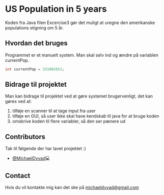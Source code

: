 # US Population in 5 years
Koden fra Java filen Excercise3 gør det muligt at uregne den amerikanske
populations stigning om 5 år.

## Hvordan det bruges
Programmet er et manuelt system.
Man skal selv ind og ændre på variablen currentPop.
```Java
int currentPop = 331002651;
```
## Bidrage til projektet
Man kan bidrage til projektet ved at gøre systemet brugervenligt, det kan gøres ved at:
1. tilføje en scanner til at tage input fra user
2. tilføje en GUI, så user ikke skal have kendskab til java for at bruge koden
3. omskrive koden til flere variabler, så den ser pænere ud

## Contributors
Tak til følgende der har lavet projektet :)
* [@MichaelDyvad](https://github.com/MichaelDyvad)💻

## Contact
Hvis du vil kontakte mig kan det ske på michaeldyvad@gmail.com



